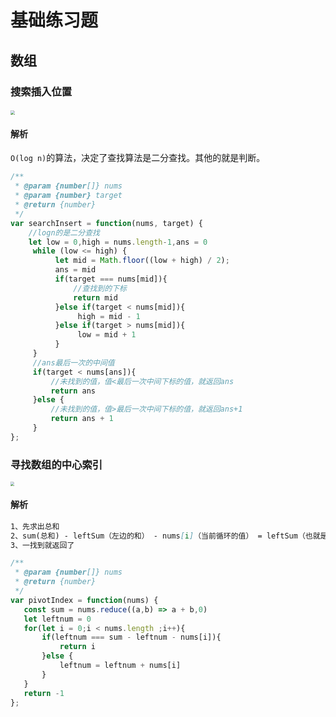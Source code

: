 # 基础练习题

## 数组

### 搜索插入位置

#### <img src="https://output66.oss-cn-beijing.aliyuncs.com/img/20210908071521.png" style="zoom:45%;" />

#### 解析

` O(log n) `的算法，决定了查找算法是二分查找。其他的就是判断。

```js
/**
 * @param {number[]} nums
 * @param {number} target
 * @return {number}
 */
var searchInsert = function(nums, target) {
    //logn的是二分查找
    let low = 0,high = nums.length-1,ans = 0
     while (low <= high) {
          let mid = Math.floor((low + high) / 2);
          ans = mid
          if(target === nums[mid]){
              //查找到的下标
              return mid
          }else if(target < nums[mid]){
               high = mid - 1
          }else if(target > nums[mid]){
               low = mid + 1
          }
     }
     //ans最后一次的中间值
     if(target < nums[ans]){
       	 //未找到的值，值<最后一次中间下标的值，就返回ans
         return ans
     }else {
         //未找到的值，值>最后一次中间下标的值，就返回ans+1
         return ans + 1
     }  
};
```

### 寻找数组的中心索引

<img src="https://output66.oss-cn-beijing.aliyuncs.com/img/20210908071616.png" style="zoom:40%;" />

#### 解析

```md
1、先求出总和
2、sum(总和) - leftSum（左边的和） - nums[i]（当前循环的值） = leftSum（也就是等于rightsum）
3、一找到就返回了
```

```js
/**
 * @param {number[]} nums
 * @return {number}
 */
var pivotIndex = function(nums) {
   const sum = nums.reduce((a,b) => a + b,0)
   let leftnum = 0
   for(let i = 0;i < nums.length ;i++){
       if(leftnum === sum - leftnum - nums[i]){
           return i
       }else {
           leftnum = leftnum + nums[i]
       }
   }
   return -1
};
```

